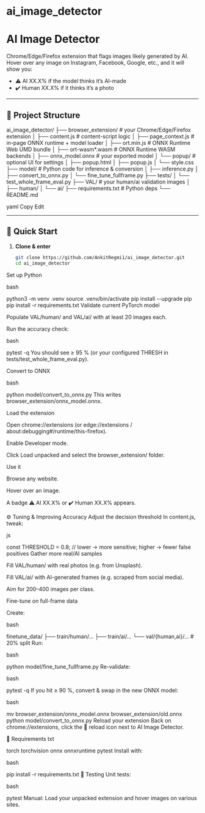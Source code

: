 # ai_image_detector
# AI Image Detector

Chrome/Edge/Firefox extension that flags images likely generated by AI.  
Hover over any image on Instagram, Facebook, Google, etc., and it will show you:

- ⚠️ AI XX.X% if the model thinks it’s AI-made  
- ✔️ Human XX.X% if it thinks it’s a photo  

---

## 📂 Project Structure

ai_image_detector/
├── browser_extension/ # your Chrome/Edge/Firefox extension
│ ├── content.js # content-script logic
│ ├── page_context.js # in-page ONNX runtime + model loader
│ ├── ort.min.js # ONNX Runtime Web UMD bundle
│ ├── ort-wasm*.wasm # ONNX Runtime WASM backends
│ ├── onnx_model.onnx # your exported model
│ └── popup/ # optional UI for settings
│ ├── popup.html
│ ├── popup.js
│ └── style.css
├── model/ # Python code for inference & conversion
│ ├── inference.py
│ ├── convert_to_onnx.py
│ └── fine_tune_fullframe.py
├── tests/
│ └── test_whole_frame_eval.py
├── VAL/ # your human/ai validation images
│ ├── human/
│ └── ai/
├── requirements.txt # Python deps
└── README.md

yaml
Copy
Edit

---

## 🚀 Quick Start

1. **Clone & enter**  
   ```bash
   git clone https://github.com/AnkitRegmi1/ai_image_detector.git
   cd ai_image_detector
Set up Python

bash

python3 -m venv .venv
source .venv/bin/activate
pip install --upgrade pip
pip install -r requirements.txt
Validate current PyTorch model

Populate VAL/human/ and VAL/ai/ with at least 20 images each.

Run the accuracy check:

bash

pytest -q
You should see ≥ 95 % (or your configured THRESH in tests/test_whole_frame_eval.py).

Convert to ONNX

bash

python model/convert_to_onnx.py
This writes browser_extension/onnx_model.onnx.

Load the extension

Open chrome://extensions (or edge://extensions / about:debugging#/runtime/this-firefox).

Enable Developer mode.

Click Load unpacked and select the browser_extension/ folder.

Use it

Browse any website.

Hover over an image.

A badge ⚠️ AI XX.X% or ✔️ Human XX.X% appears.

⚙️ Tuning & Improving Accuracy
Adjust the decision threshold
In content.js, tweak:

js

const THRESHOLD = 0.8;  // lower → more sensitive; higher → fewer false positives
Gather more real/AI samples

Fill VAL/human/ with real photos (e.g. from Unsplash).

Fill VAL/ai/ with AI-generated frames (e.g. scraped from social media).

Aim for 200–400 images per class.

Fine-tune on full-frame data

Create:

bash

finetune_data/
├── train/human/…
├── train/ai/…
└── val/{human,ai}/…  # 20% split
Run:

bash

python model/fine_tune_fullframe.py
Re-validate:

bash

pytest -q
If you hit ≥ 90 %, convert & swap in the new ONNX model:

bash

mv browser_extension/onnx_model.onnx browser_extension/old.onnx
python model/convert_to_onnx.py
Reload your extension
Back on chrome://extensions, click the 🔄 reload icon next to AI Image Detector.

📝 Requirements
txt

torch
torchvision
onnx
onnxruntime
pytest
Install with:

bash

pip install -r requirements.txt
📂 Testing
Unit tests:

bash

pytest
Manual:
Load your unpacked extension and hover images on various sites.

